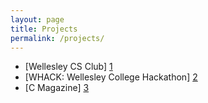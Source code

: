 ```yaml
---
layout: page
title: Projects
permalink: /projects/
---
```


- [Wellesley CS Club] [1]
- [WHACK: Wellesley College Hackathon] [2]
- [C Magazine] [3]

[1]: <https://csclub.wellesley.edu/> "Wellesley CS Club"
[2]: <https://wellesleyhacks.org/> "WHACK"
[3]: <https://cmagazine.org/> "C Magazine"